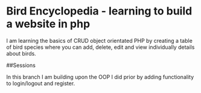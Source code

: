 # Bird Encyclopedia - learning to build a website in php

I am learning the basics of CRUD object orientated PHP by creating a table of bird species where you can add, delete, edit and view individually details about birds.  

##Sessions

In this branch I am building upon the OOP I did prior by adding functionality to login/logout and register.
